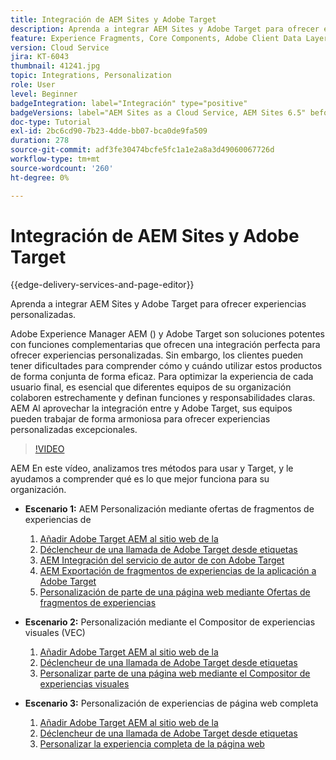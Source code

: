 ```yaml
---
title: Integración de AEM Sites y Adobe Target
description: Aprenda a integrar AEM Sites y Adobe Target para ofrecer experiencias personalizadas.
feature: Experience Fragments, Core Components, Adobe Client Data Layer
version: Cloud Service
jira: KT-6043
thumbnail: 41241.jpg
topic: Integrations, Personalization
role: User
level: Beginner
badgeIntegration: label="Integración" type="positive"
badgeVersions: label="AEM Sites as a Cloud Service, AEM Sites 6.5" before-title="false"
doc-type: Tutorial
exl-id: 2bc6cd90-7b23-4dde-bb07-bca0de9fa509
duration: 278
source-git-commit: adf3fe30474bcfe5fc1a1e2a8a3d49060067726d
workflow-type: tm+mt
source-wordcount: '260'
ht-degree: 0%

---
```


# Integración de AEM Sites y Adobe Target

{{edge-delivery-services-and-page-editor}}

Aprenda a integrar AEM Sites y Adobe Target para ofrecer experiencias personalizadas.

Adobe Experience Manager AEM () y Adobe Target son soluciones potentes con funciones complementarias que ofrecen una integración perfecta para ofrecer experiencias personalizadas. Sin embargo, los clientes pueden tener dificultades para comprender cómo y cuándo utilizar estos productos de forma conjunta de forma eficaz. Para optimizar la experiencia de cada usuario final, es esencial que diferentes equipos de su organización colaboren estrechamente y definan funciones y responsabilidades claras. AEM Al aprovechar la integración entre y Adobe Target, sus equipos pueden trabajar de forma armoniosa para ofrecer experiencias personalizadas excepcionales.

>[!VIDEO](https://video.tv.adobe.com/v/41241?quality=12&learn=on)

AEM En este vídeo, analizamos tres métodos para usar y Target, y le ayudamos a comprender qué es lo que mejor funciona para su organización.

* __Escenario 1:__ AEM Personalización mediante ofertas de fragmentos de experiencias de

   1. [Añadir Adobe Target AEM al sitio web de la](./add-target-launch-extension.md)
   1. [Déclencheur de una llamada de Adobe Target desde etiquetas](./load-and-fire-target.md)
   1. [AEM Integración del servicio de autor de con Adobe Target](./setup-aem-target-cloud-service.md)
   1. [AEM Exportación de fragmentos de experiencias de la aplicación a Adobe Target](./export-experience-fragment-target.md)
   1. [Personalización de parte de una página web mediante Ofertas de fragmentos de experiencias](./create-target-activity.md)

* __Escenario 2:__ Personalización mediante el Compositor de experiencias visuales (VEC)

   1. [Añadir Adobe Target AEM al sitio web de la](./add-target-launch-extension.md)
   1. [Déclencheur de una llamada de Adobe Target desde etiquetas](./load-and-fire-target.md)
   1. [Personalizar parte de una página web mediante el Compositor de experiencias visuales](./personalization-using-vec.md)

* __Escenario 3:__ Personalización de experiencias de página web completa

   1. [Añadir Adobe Target AEM al sitio web de la](./add-target-launch-extension.md)
   1. [Déclencheur de una llamada de Adobe Target desde etiquetas](./load-and-fire-target.md)
   1. [Personalizar la experiencia completa de la página web](./personalization-web-page.md)
